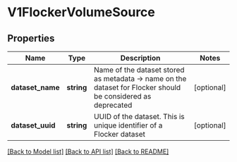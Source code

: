 # V1FlockerVolumeSource

## Properties
Name | Type | Description | Notes
------------ | ------------- | ------------- | -------------
**dataset_name** | **string** | Name of the dataset stored as metadata -&gt; name on the dataset for Flocker should be considered as deprecated | [optional] 
**dataset_uuid** | **string** | UUID of the dataset. This is unique identifier of a Flocker dataset | [optional] 

[[Back to Model list]](../README.md#documentation-for-models) [[Back to API list]](../README.md#documentation-for-api-endpoints) [[Back to README]](../README.md)


